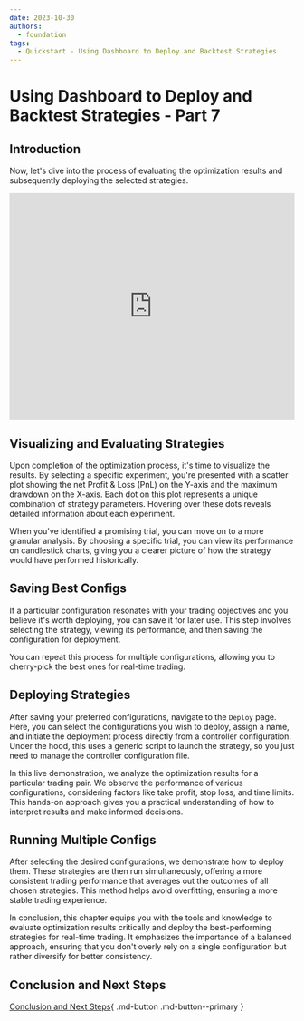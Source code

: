 ```yaml
---
date: 2023-10-30
authors:
  - foundation
tags:
  - Quickstart - Using Dashboard to Deploy and Backtest Strategies
---
```


# Using Dashboard to Deploy and Backtest Strategies - Part 7

## Introduction

Now, let's dive into the process of evaluating the optimization results and subsequently deploying the selected strategies.

<iframe style="width:100%; min-height:400px;" src="https://www.youtube.com/embed/BJf3ml-9JIQ?si=wdUCvF5ex_dman_Y" frameborder="0" allow="accelerometer; autoplay; encrypted-media; gyroscope; picture-in-picture" allowfullscreen></iframe>

## Visualizing and Evaluating Strategies

Upon completion of the optimization process, it's time to visualize the results. By selecting a specific experiment, you're presented with a scatter plot showing the net Profit & Loss (PnL) on the Y-axis and the maximum drawdown on the X-axis. Each dot on this plot represents a unique combination of strategy parameters. Hovering over these dots reveals detailed information about each experiment.

When you've identified a promising trial, you can move on to a more granular analysis. By choosing a specific trial, you can view its performance on candlestick charts, giving you a clearer picture of how the strategy would have performed historically.

## Saving Best Configs

If a particular configuration resonates with your trading objectives and you believe it's worth deploying, you can save it for later use. This step involves selecting the strategy, viewing its performance, and then saving the configuration for deployment. 

You can repeat this process for multiple configurations, allowing you to cherry-pick the best ones for real-time trading.

## Deploying Strategies

After saving your preferred configurations, navigate to the `Deploy` page. Here, you can select the configurations you wish to deploy, assign a name, and initiate the deployment process directly from a controller configuration. Under the hood, this uses a generic script to launch the strategy, so you just need to manage the controller configuration file.

In this live demonstration, we analyze the optimization results for a particular trading pair. We observe the performance of various configurations, considering factors like take profit, stop loss, and time limits. This hands-on approach gives you a practical understanding of how to interpret results and make informed decisions.

## Running Multiple Configs

After selecting the desired configurations, we demonstrate how to deploy them. These strategies are then run simultaneously, offering a more consistent trading performance that averages out the outcomes of all chosen strategies. This method helps avoid overfitting, ensuring a more stable trading experience.

In conclusion, this chapter equips you with the tools and knowledge to evaluate optimization results critically and deploy the best-performing strategies for real-time trading. It emphasizes the importance of a balanced approach, ensuring that you don't overly rely on a single configuration but rather diversify for better consistency.

## Conclusion and Next Steps

[Conclusion and Next Steps](8-conclusion-and-next-steps.md){ .md-button .md-button--primary }